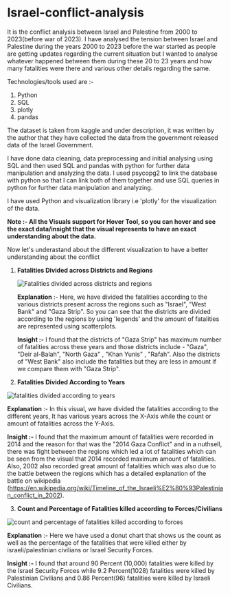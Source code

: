 # Israel-conflict-analysis
It is the conflict analysis between Israel and Palestine from 2000 to 2023(before war of 2023). I have analysed the tension between Israel and Palestine during the years 2000 to 2023 before the war started as people are getting updates regarding the current situation but I wanted to analyse whatever happened between them during these 20 to 23 years and how many fatalities were there and various other details regarding the same.

Technologies/tools used are :-

1) Python
2) SQL
3) plotly
4) pandas
   
The dataset is taken from kaggle and under description, it was written by the author that they have collected the data from the government released data of the Israel Government.

I have done data cleaning, data preprocessing and initial analysing using SQL and then used SQL and pandas with python for further data manipulation and analyzing the data. I used psycopg2 to link the database with python so that I can link both of them together and use SQL queries in python for further data manipulation and analyzing.

I have used Python and visualization library i.e 'plotly' for the visualization of the data.

**Note :- All the Visuals support for Hover Tool, so you can hover and see the exact data/insight that the visual represents to have an exact understanding about the data.**

Now let's underastand about the different visualization to have a better understanding about the conflict


1) **Fatalities Divided across Districts and Regions**


   ![Fatalities divided across districts and regions](https://github.com/ujjwal717/Israel-conflict-analysis/assets/93403224/a22b4426-1014-41ed-a261-ae22e50ebe3c)

   **Explanation** :- Here, we have divided the fatalities according to the various districts present across the regions such as "Israel", "West Bank" and "Gaza Strip". So you can see that the districts are divided according to the regions by using 'legends' and the amount of fatalities are represented using scatterplots.

   **Insight :-** I found that the districts of "Gaza Strip" has maximum number of fatalities across these years and those districts include - "Gaza", "Deir al-Balah", "North Gaza" , "Khan Yunis" , "Rafah". Also the districts of "West Bank" also include the fatalities but they are less in amount if we compare them with "Gaza Strip".

   


3) **Fatalities Divided According to Years**


 
 ![fatalities divided according to years](https://github.com/ujjwal717/Israel-conflict-analysis/assets/93403224/0251c1a7-597f-4072-a4ed-699483f11b56)



   **Explanation** :- In this visual, we have divided the fatalities according to the different years, It has various years across the X-Axis while the count or amount of fatalities across the Y-Axis.

   

   **Insight :-** I found that the maximum amount of fatalities were recorded in 2014 and the reason for that was the "2014 Gaza Conflict" and in a nuthsell, there was fight between the regions which led a lot of fatalities which can be seen from the visual that 2014 recorded maximum amount of fatalities. Also, 2002 also recorded great amount of fatalities which was also due to the battle between the regions which has a detailed explanation of the battle on wikipedia (https://en.wikipedia.org/wiki/Timeline_of_the_Israeli%E2%80%93Palestinian_conflict_in_2002).





3) **Count and Percentage of Fatalities killed according to Forces/Civilians**


![count and percentage of fatalities killed according to forces](https://github.com/ujjwal717/Israel-conflict-analysis/assets/93403224/03224ab3-4b60-4adc-a911-cb0812f049be)



**Explanation** :- Here we have used a donut chart that shows us the count as well as the percentage of the fatalities that were killed either by israeli/palestinian civilians or Israel Security Forces.



**Insight :-** I found that around 90 Percent (10,000) fatalities were killed by the Israel Security Forces while 9.2 Percent(1028) fatalities were killed by Palestinian Civilians and 0.86 Percent(96) fatalities were killed by Israeli Civilians.

    



   

